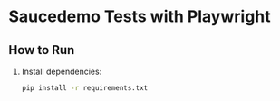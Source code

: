 # Saucedemo Tests with Playwright

## How to Run

1. Install dependencies:
   ```bash
   pip install -r requirements.txt